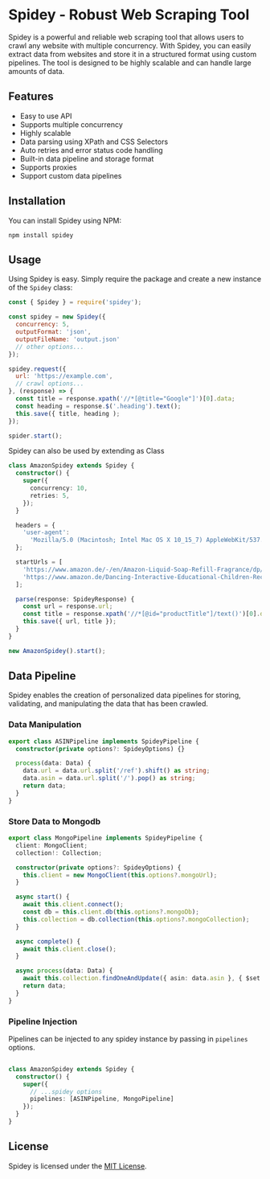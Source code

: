 

# Spidey - Robust Web Scraping Tool

Spidey is a powerful and reliable web scraping tool that allows users to crawl any website with multiple concurrency. With Spidey, you can easily extract data from websites and store it in a structured format using custom pipelines. The tool is designed to be highly scalable and can handle large amounts of data.

## Features

- Easy to use API
- Supports multiple concurrency
- Highly scalable
- Data parsing using XPath and CSS Selectors 
- Auto retries and error status code handling
- Built-in data pipeline and storage format
- Supports proxies
- Support custom data pipelines

## Installation

You can install Spidey using NPM:

```
npm install spidey
```

## Usage

Using Spidey is easy. Simply require the package and create a new instance of the `Spidey` class:

```javascript
const { Spidey } = require('spidey');

const spidey = new Spidey({
  concurrency: 5,
  outputFormat: 'json',
  outputFileName: 'output.json'
  // other options...
});

spidey.request({
  url: 'https://example.com',
  // crawl options...
}, (response) => {
  const title = response.xpath('//*[@title="Google"]')[0].data;
  const heading = response.$('.heading').text();
  this.save({ title, heading );  
});

spider.start();
```

Spidey can also be used by extending as Class

```typescript
class AmazonSpidey extends Spidey {
  constructor() {
    super({
      concurrency: 10,
      retries: 5,
    });
  }

  headers = {
    'user-agent':
      'Mozilla/5.0 (Macintosh; Intel Mac OS X 10_15_7) AppleWebKit/537.36 (KHTML, like Gecko) Chrome/112.0.0.0 Safari/537.36',
  };

  startUrls = [
    'https://www.amazon.de/-/en/Amazon-Liquid-Soap-Refill-Fragrance/dp/B0996J4VV2',
    'https://www.amazon.de/Dancing-Interactive-Educational-Children-Recording/dp/B0BLVKYXXQ',
  ];

  parse(response: SpideyResponse) {
    const url = response.url;
    const title = response.xpath('//*[@id="productTitle"]/text()')[0].data.trim();
    this.save({ url, title });
  }
}

new AmazonSpidey().start();
```

## Data Pipeline

Spidey enables the creation of personalized data pipelines for storing, validating, and manipulating the data that has been crawled.

### Data Manipulation
```typescript
export class ASINPipeline implements SpideyPipeline {
  constructor(private options?: SpideyOptions) {}

  process(data: Data) {
    data.url = data.url.split('/ref').shift() as string;
    data.asin = data.url.split('/').pop() as string;
    return data;
  }
}
```

### Store Data to Mongodb
```typescript
export class MongoPipeline implements SpideyPipeline {
  client: MongoClient;
  collection!: Collection;

  constructor(private options?: SpideyOptions) {
    this.client = new MongoClient(this.options?.mongoUrl);
  }

  async start() {
    await this.client.connect();
    const db = this.client.db(this.options?.mongoDb);
    this.collection = db.collection(this.options?.mongoCollection);
  }

  async complete() {
    await this.client.close();
  }

  async process(data: Data) {
    await this.collection.findOneAndUpdate({ asin: data.asin }, { $set: data }, { upsert: true });
    return data;
  }
}
```

### Pipeline Injection
Pipelines can be injected to any spidey instance by passing in `pipelines` options.
```typescript

class AmazonSpidey extends Spidey {
  constructor() {
    super({
      // ...spidey options
      pipelines: [ASINPipeline, MongoPipeline]
    });
  }
}

```

## License

Spidey is licensed under the [MIT License](https://opensource.org/licenses/MIT).
